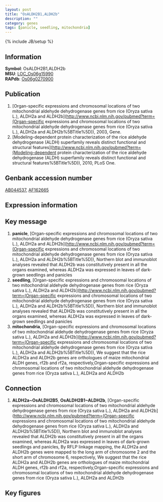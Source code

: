 ```yaml
---
layout: post
title: "OsALDH2B1,ALDH2b"
description: ""
category: genes
tags: [panicle, seedling, mitochondria]
---
```

{% include JB/setup %}

## Information
__Symbol__: OsALDH2B1,ALDH2b  
__MSU__: [LOC_Os06g15990](http://rice.plantbiology.msu.edu/cgi-bin/ORF_infopage.cgi?orf=LOC_Os06g15990)  
__RAPdb__: [Os06g0270900](http://rapdb.dna.affrc.go.jp/viewer/gbrowse_details/irgsp1?name=Os06g0270900)  

## Publication
1. [Organ-specific expressions and chromosomal locations of two mitochondrial aldehyde dehydrogenase genes from rice (Oryza sativa L.), ALDH2a and ALDH2b](http://www.ncbi.nlm.nih.gov/pubmed?term=(Organ-specific expressions and chromosomal locations of two mitochondrial aldehyde dehydrogenase genes from rice (Oryza sativa L.), ALDH2a and ALDH2b%5BTitle%5D)), 2003, Gene.
2. [Modeling-dependent protein characterization of the rice aldehyde dehydrogenase (ALDH) superfamily reveals distinct functional and structural features](http://www.ncbi.nlm.nih.gov/pubmed?term=(Modeling-dependent protein characterization of the rice aldehyde dehydrogenase (ALDH) superfamily reveals distinct functional and structural features%5BTitle%5D)), 2010, PLoS One.

## Genbank accession number
[AB044537](http://www.ncbi.nlm.nih.gov/nuccore/AB044537), [AF162665](http://www.ncbi.nlm.nih.gov/nuccore/AF162665)

## Expression information

## Key message
1. __panicle__, [Organ-specific expressions and chromosomal locations of two mitochondrial aldehyde dehydrogenase genes from rice (Oryza sativa L.), ALDH2a and ALDH2b](http://www.ncbi.nlm.nih.gov/pubmed?term=(Organ-specific expressions and chromosomal locations of two mitochondrial aldehyde dehydrogenase genes from rice (Oryza sativa L.), ALDH2a and ALDH2b%5BTitle%5D)),  Northern blot and immunoblot analyses revealed that ALDH2b was constitutively present in all the organs examined, whereas ALDH2a was expressed in leaves of dark-grown seedlings and panicles
2. __seedling__, [Organ-specific expressions and chromosomal locations of two mitochondrial aldehyde dehydrogenase genes from rice (Oryza sativa L.), ALDH2a and ALDH2b](http://www.ncbi.nlm.nih.gov/pubmed?term=(Organ-specific expressions and chromosomal locations of two mitochondrial aldehyde dehydrogenase genes from rice (Oryza sativa L.), ALDH2a and ALDH2b%5BTitle%5D)),  Northern blot and immunoblot analyses revealed that ALDH2b was constitutively present in all the organs examined, whereas ALDH2a was expressed in leaves of dark-grown seedlings and panicles
3. __mitochondria__, [Organ-specific expressions and chromosomal locations of two mitochondrial aldehyde dehydrogenase genes from rice (Oryza sativa L.), ALDH2a and ALDH2b](http://www.ncbi.nlm.nih.gov/pubmed?term=(Organ-specific expressions and chromosomal locations of two mitochondrial aldehyde dehydrogenase genes from rice (Oryza sativa L.), ALDH2a and ALDH2b%5BTitle%5D)),  We suggest that the rice ALDH2a and ALDH2b genes are orthologues of maize mitochondrial ALDH genes, rf2b and rf2a, respectively,Organ-specific expressions and chromosomal locations of two mitochondrial aldehyde dehydrogenase genes from rice (Oryza sativa L.), ALDH2a and ALDH2b

## Connection
1. __ALDH2a~OsALDH2B5__, __OsALDH2B1~ALDH2b__, [Organ-specific expressions and chromosomal locations of two mitochondrial aldehyde dehydrogenase genes from rice (Oryza sativa L.), ALDH2a and ALDH2b](http://www.ncbi.nlm.nih.gov/pubmed?term=(Organ-specific expressions and chromosomal locations of two mitochondrial aldehyde dehydrogenase genes from rice (Oryza sativa L.), ALDH2a and ALDH2b%5BTitle%5D)),  Northern blot and immunoblot analyses revealed that ALDH2b was constitutively present in all the organs examined, whereas ALDH2a was expressed in leaves of dark-grown seedlings and panicles, By RFLP linkage mapping, the ALDH2a and ALDH2b genes were mapped to the long arm of chromosome 2 and the short arm of chromosome 6, respectively, We suggest that the rice ALDH2a and ALDH2b genes are orthologues of maize mitochondrial ALDH genes, rf2b and rf2a, respectively,Organ-specific expressions and chromosomal locations of two mitochondrial aldehyde dehydrogenase genes from rice (Oryza sativa L.), ALDH2a and ALDH2b

## Key figures


